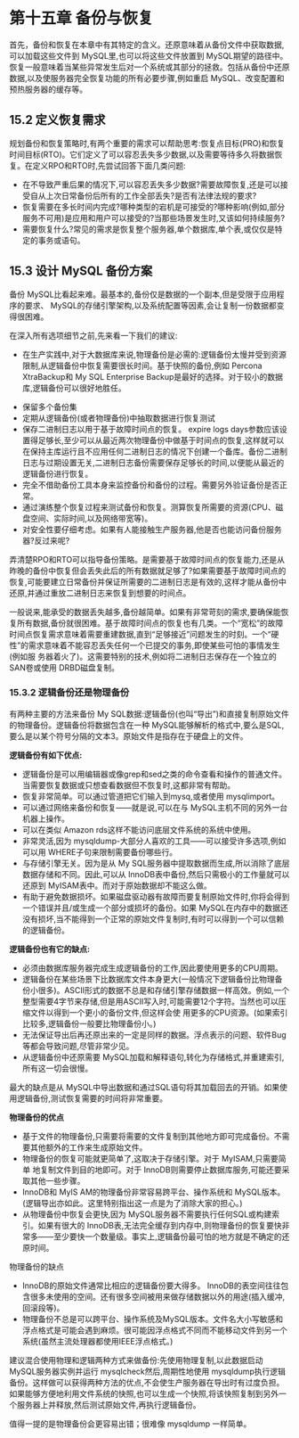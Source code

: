 # 第十五章 备份与恢复

首先，备份和恢复在本章中有其特定的含义。还原意味着从备份文件中获取数据,可以加载这些文件到 MySQL里,也可以将这些文件放置到 MySQL期望的路径中。恢复一般意味着当某些异常发生后对一个系统或其部分的拯救。包括从备份中还原数据,以及使服务器完全恢复功能的所有必要步骤,例如重启 MySQL、改变配置和预热服务器的缓存等。

## 15.2 定义恢复需求

规划备份和恢复策略时,有两个重要的需求可以帮助思考:恢复点目标(PRO)和恢复时间目标(RTO)。它们定义了可以容忍丢失多少数据,以及需要等待多久将数据恢复。在定义RPO和RTO时,先尝试回答下面几类问题:

* 在不导致严重后果的情况下,可以容忍丢失多少数据?需要故障恢复,还是可以接受自从上次日常备份后所有的工作全部丢失?是否有法律法规的要求?
* 恢复需要在多长时间内完成?哪种类型的宕机是可接受的?哪种影响(例如,部分服务不可用)是应用和用户可以接受的?当那些场景发生时,又该如何持续服务?
* 需要恢复什么?常见的需求是恢复整个服务器,单个数据库,单个表,或仅仅是特定的事务或语句。

## 15.3 设计 MySQL 备份方案

备份 MySQL比看起来难。最基本的,备份仅是数据的一个副本,但是受限于应用程序的要求、 MySQL的存储引擎架构,以及系统配置等因素,会让复制一份数据都变得很困难。

在深入所有选项细节之前,先来看一下我们的建议:

* 在生产实践中,对于大数据库来说,物理备份是必需的:逻辑备份太慢并受到资源限制,从逻辑备份中恢复需要很长时间。基于快照的备份,例如 Percona XtraBackup和 My SQL Enterprise Backup是最好的选择。对于较小的数据库,逻辑备份可以很好地胜任。

- 保留多个备份集
- 定期从逻辑备份(或者物理备份)中抽取数据进行恢复测试
- 保存二进制日志以用于基于故障时间点的恢复。 expire logs days参数应该设置得足够长,至少可以从最近两次物理备份中做基于时间点的恢复,这样就可以在保持主库运行且不应用任何二进制日志的情况下创建一个备库。备份二进制日志与过期设置无关,二进制日志备份需要保存足够长的时间,以便能从最近的逻辑备份进行恢复。
- 完全不借助备份工具本身来监控备份和备份的过程。需要另外验证备份是否正常。
- 通过演练整个恢复过程来测试备份和恢复。测算恢复所需要的资源(CPU、磁盘空间、实际时间,以及网络带宽等)。
- 对安全性要仔细考虑。如果有人能接触生产服务器,他是否也能访问备份服务器?反过来呢?

弄清楚RPO和RTO可以指导备份策略。是需要基于故障时间点的恢复能力,还是从昨晚的备份中恢复但会丢失此后的所有数据就足够了?如果需要基于故障时间点的恢复,可能要建立日常备份并保证所需要的二进制日志是有效的,这样才能从备份中还原,并通过重放二进制日志来恢复到想要的时间点。

一般说来,能承受的数据丢失越多,备份越简单。如果有非常苛刻的需求,要确保能恢复所有数据,备份就很困难。基于故障时间点的恢复也有几类。一个“宽松”的故障时间点恢复需求意味着需要重建数据,直到“足够接近”问题发生的时刻。一个“硬性”的需求意味着不能容忍丢失任何一个已提交的事务,即使某些可怕的事情发生(例如服 务器着火了)。这需要特别的技术,例如将二进制日志保存在一个独立的SAN卷或使用 DRBD磁盘复制。

### 15.3.2 逻辑备份还是物理备份

有两种主要的方法来备份 My SQL数据:逻辑备份(也叫“导出”)和直接复制原始文件的物理备份。逻辑备份将数据包含在一种 MySQL能够解析的格式中,要么是SQL,要么是以某个符号分隔的文本3。原始文件是指存在于硬盘上的文件。

**逻辑备份有如下优点:**

- 逻辑备份是可以用编辑器或像grep和sed之类的命令查看和操作的普通文件。当需要恢复数据或只想查看数据但不恢复时,这都非常有帮助。
-  恢复非常简单。可以通过管道把它们输入到mysq,或者使用 mysqlimport。
- 可以通过网络来备份和恢复——就是说,可以在与 MySQL主机不同的另外一台机器上操作。
- 可以在类似 Amazon rds这样不能访问底层文件系统的系统中使用。
-  非常灵活,因为 mysqldump-大部分人喜欢的工具——可以接受许多选项,例如可以用 WHERE子句来限制需要备份哪些行。
- 与存储引擎无关。因为是从 My SQL服务器中提取数据而生成,所以消除了底层数据存储和不同。因此,可以从 InnoDB表中备份,然后只需极小的工作量就可以还原到 MyISAM表中。而对于原始数据却不能这么做。
- 有助于避免数据损坏。如果磁盘驱动器有故障而要复制原始文件时,你将会得到一个错误并且/或生成一个部分或损坏的备份。如果 MySQL在内存中的数据还没有损坏,当不能得到一个正常的原始文件复制时,有时可以得到一个可以信赖的逻辑备份。

**逻辑备份也有它的缺点:**

- 必须由数据库服务器完成生成逻辑备份的工作,因此要使用更多的CPU周期。
- 逻辑备份在某些场景下比数据库文件本身更大(一般情况下逻辑备份比物理备份小很多)。ASCII形式的数据不总是和存储引擎存储数据一样高效。例如,一个整型需要4字节来存储,但是用ASCII写入时,可能需要12个字符。当然也可以压缩文件以得到一个更小的备份文件,但这样会使 用更多的CPU资源。(如果索引比较多,逻辑备份一般要比物理备份小。)
- 无法保证导出后再还原出来的一定是同样的数据。浮点表示的问题、软件Bug等都会导致问题,尽管非常少见。
- 从逻辑备份中还原需要 MySQL加载和解释语句,转化为存储格式,并重建索引,所有这一切会很慢。

最大的缺点是从 MySQL中导出数据和通过SQL语句将其加载回去的开销。如果使用逻辑备份,测试恢复需要的时间将非常重要。

**物理备份的优点**

- 基于文件的物理备份,只需要将需要的文件复制到其他地方即可完成备份。不需要其他额外的工作来生成原始文件。
- 物理备份的恢复可能就更简单了,这取决于存储引擎。对于 MyISAM,只需要简单 地复制文件到目的地即可。对于 InnoDB则需要停止数据库服务,可能还要采取其他一些步骤。
- InnoDB和 MyIS AM的物理备份非常容易跨平台、操作系统和 MySQL版本。(逻辑导出亦如此。这里特别指出这一点是为了消除大家的担心。)
- 从物理备份中恢复会更快,因为 MySQL服务器不需要执行任何SQL或构建索引。如果有很大的 InnoDB表,无法完全缓存到内存中,则物理备份的恢复要快非常多——至少要快一个数量级。事实上,逻辑备份最可怕的地方就是不确定的还原时间。

物理备份的缺点

- InnoDB的原始文件通常比相应的逻辑备份要大得多。 InnoDB的表空间往往包含很多未使用的空间。还有很多空间被用来做存储数据以外的用途(插入缓冲,回滚段等)。
- 物理备份不总是可以跨平台、操作系统及MySQL版本。文件名大小写敏感和浮点格式是可能会遇到麻烦。很可能因浮点格式不同而不能移动文件到另一个系统(虽然主流处理器都使用IEEE浮点格式。)

建议混合使用物理和逻辑两种方式来做备份:先使用物理复制,以此数据启动 MySQL服务器实例并运行 mysqlcheck然后,周期性地使用 mysqldump执行逻辑备份。这样做可以获得两种方法的优点,不会使生产服务器在导出时有过度负担。如果能够方便地利用文件系统的快照,也可以生成一个快照,将该快照复制到另外一个服务器上并释放,然后测试原始文件,再执行逻辑备份。

值得一提的是物理备份会更容易出错；很难像 mysqldump 一样简单。

